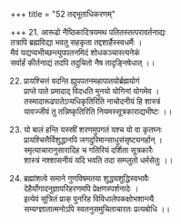 +++
title = "52 तद्भूताधिकरणम्"

+++
21. आरूढो नैष्ठिकादित्रयमथ पतितस्तत्परावर्तनाद्यः  
 तत्रापि ब्रह्मविद्या भवतु सहकृता तद्दशार्हैस्स्वधर्मैः ।  
 मैवं यद्यप्यभीच्छन्त्युपपतनमिदं शोधकञ्चास्त्यनेकं  
 सर्वार्हं कीर्तनाद्यं तदपि तदुचितो नैष तादृङ्निषेधात् ।।

22. प्रायश्चित्तं वदन्ति ह्युपपतनमहापातयोर्ब्रह्मयोगं  
 प्राप्ते पाते प्रमादाद् विदधति मुनयो योगिनां योगमेव ।  
 तस्मादारूढपातेऽप्यधिकृतिरिति नाचोदनीयं हि शास्त्रं  
 यावज्जीवं तु तन्निष्कृतिरिति नियमस्सूत्रकाराद्यभीष्टः ।।

23. यो बालं हन्ति यस्स्रीं शरणमुपगतं यश्च यो वा कृतघ्नः  
 प्रायश्चित्तैर्विशुद्धानपि जगदुरिमान्साधुसंसृष्ट्यनर्हान् ।  
 स्मृत्याचारानुसारादिह च गतिरियं दर्शिता सूत्रकारैः  
 शास्त्रं नश्शासनीयं यदि भवति तदा सम्प्लुतो धर्मसेतुः ।।

24. ब्रह्मांशत्वे समाने गुणविषमतया शुद्ध्यशुद्धिस्वभावैः  
 देहैर्योगादनुज्ञापरिहरणमपि प्रेक्षणस्पर्शनादेः ।  
 इत्येवं सूत्रितं प्राक् पुनरिह विविधालेपकक्षोभशान्त्यै  
 सम्यग्ज्ञातात्मनोऽपि स्वतनुसमुचिताचारतः प्रत्यबोधि ।।